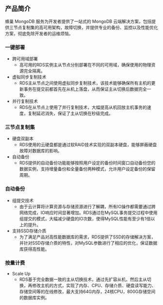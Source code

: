 ## 产品简介

蜂巢 MongoDB 服务为开发者提供了一站式的 MongoDB 云端解决方案，包括提供三节点复制集的高可用架构，故障切换，并提供专业的备份、监控以及性能优化方案，彻底免除开发者的运维烦恼。

### 一键部署

* 跨可用域部署
  * 高可用的RDS实例主从节点分别部署在不同的可用域，确保使用的物理资源完全隔离。
* 虚拟同步复制技术
  * RDS主从节点之间使用虚拟同步复制技术，该技术能够确保所有主机的更新事务在提交前都首先在从机上落盘，从而保证主从切换后数据完全一致。
* 并行复制技术
  * RDS在从节点上使用了并行复制技术，大幅提高从机回放主机事务的速度，复制延迟消失，保证了主从切换在秒级完成。
### 三节点复制集
* 硬盘双副本
  * RDS使用的云硬盘都是通过软RAID技术实现的双副本硬盘，能够屏蔽硬盘故障对数据库的影响。
* 自动备份
  * RDS提供的自动备份功能能够按照用户设定的备份时间窗口自动备份您的数据实例，支持增量备份和全量备份两种模式，允许用户设定备份的保留周期。
### 自动备份
* 组提交技术
  * 由于云计算将计算资源与存储资源进行了解耦，所有IO操作都需要通过跨网络完成，IO响应时间显著增加。RDS通过在MySQL事务提交过程中使用组提交的模式，大幅减少硬盘的IO次数，使得MySQL性能有至少有1倍以上的提升。
* 支持SSD存储介质
  * 为了满足产品对高性能数据库的需求，RDS提供了SSD的存储解决方案，并针对SSD存储介质的特性，对MySQL参数进行了相应的优化，保证数据库获得高性能。
### 按量计费
* Scale Up
  * RDS基于完全数据一致的主从切换技术，通过先扩容从机，然后主从切换，再修改主机的方式，实现了内存、CPU、存储介质、硬盘读写能力、存储空间等的在线修改，最大支持64G内存，24核CPU，800G存储空间的数据库实例。


